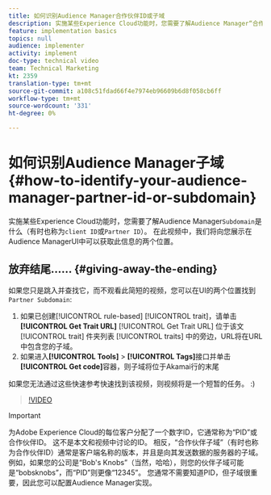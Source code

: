 ```yaml
---
title: 如何识别Audience Manager合作伙伴ID或子域
description: 实施某些Experience Cloud功能时，您需要了解Audience Manager“合作伙伴ID”是什么（有时也称为“客户ID”或“子域”）。 在此视频中，我们将向您展示两个在Audience ManagerUI中可以获得此ID的位置。
feature: implementation basics
topics: null
audience: implementer
activity: implement
doc-type: technical video
team: Technical Marketing
kt: 2359
translation-type: tm+mt
source-git-commit: a108c51fdad66f4e7974eb96609b6d8f058cb6ff
workflow-type: tm+mt
source-wordcount: '331'
ht-degree: 0%

---
```



# 如何识别Audience Manager子域{#how-to-identify-your-audience-manager-partner-id-or-subdomain}

实施某些Experience Cloud功能时，您需要了解Audience Manager`Subdomain`是什么（有时也称为`client ID`或`Partner ID`）。 在此视频中，我们将向您展示在Audience ManagerUI中可以获取此信息的两个位置。

## 放弃结尾…… {#giving-away-the-ending}

如果您只是跳入并查找它，而不观看此简短的视频，您可以在UI的两个位置找到`Partner Subdomain`:

1. 如果已创建[!UICONTROL rule-based] [!UICONTROL trait]，请单击&#x200B;**[!UICONTROL Get Trait URL]**
   [!UICONTROL Get Trait URL] 位于该文 [!UICONTROL trait] 件夹列表 [!UICONTROL traits] 中的旁边，URL将在URL中包含您的子域。
1. 如果进入&#x200B;**[!UICONTROL Tools]** > **[!UICONTROL Tags]**&#x200B;接口并单击&#x200B;**[!UICONTROL Get code]**&#x200B;容器，则子域将位于Akamai行的末尾

如果您无法通过这些快速参考快速找到该视频，则视频将是一个短暂的任务。 :)

>[!VIDEO](https://video.tv.adobe.com/v/25922/?quality=12)

>[!IMPORTANT]
>
>为Adobe Experience Cloud的每位客户分配了一个数字ID，它通常称为“PID”或合作伙伴ID。 这不是本文和视频中讨论的ID。 相反，“合作伙伴子域”（有时也称为合作伙伴ID）通常是客户端名称的版本，并且是向其发送数据的服务器的子域。 例如，如果您的公司是“Bob&#39;s Knobs”（当然，哈哈），则您的伙伴子域可能是“bobsknobs”，而“PID”则更像“12345”。 您通常不需要知道PID，但子域很重要，因此您可以配置Audience Manager实现。

